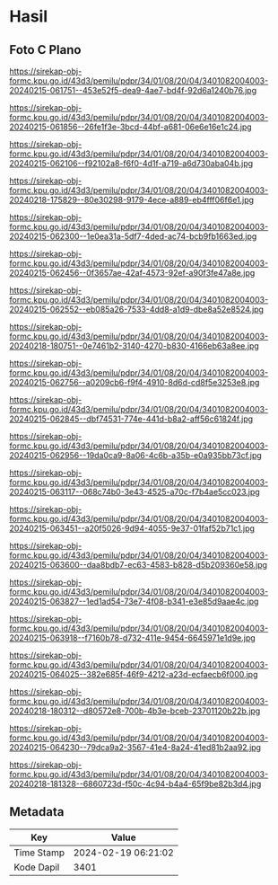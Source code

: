 # Hasil

## Foto C Plano

https://sirekap-obj-formc.kpu.go.id/43d3/pemilu/pdpr/34/01/08/20/04/3401082004003-20240215-061751--453e52f5-dea9-4ae7-bd4f-92d6a1240b76.jpg

https://sirekap-obj-formc.kpu.go.id/43d3/pemilu/pdpr/34/01/08/20/04/3401082004003-20240215-061856--26fe1f3e-3bcd-44bf-a681-06e6e16e1c24.jpg

https://sirekap-obj-formc.kpu.go.id/43d3/pemilu/pdpr/34/01/08/20/04/3401082004003-20240215-062106--f92102a8-f6f0-4d1f-a719-a6d730aba04b.jpg

https://sirekap-obj-formc.kpu.go.id/43d3/pemilu/pdpr/34/01/08/20/04/3401082004003-20240218-175829--80e30298-9179-4ece-a889-eb4fff06f6e1.jpg

https://sirekap-obj-formc.kpu.go.id/43d3/pemilu/pdpr/34/01/08/20/04/3401082004003-20240215-062300--1e0ea31a-5df7-4ded-ac74-bcb9fb1663ed.jpg

https://sirekap-obj-formc.kpu.go.id/43d3/pemilu/pdpr/34/01/08/20/04/3401082004003-20240215-062456--0f3657ae-42af-4573-92ef-a90f3fe47a8e.jpg

https://sirekap-obj-formc.kpu.go.id/43d3/pemilu/pdpr/34/01/08/20/04/3401082004003-20240215-062552--eb085a26-7533-4dd8-a1d9-dbe8a52e8524.jpg

https://sirekap-obj-formc.kpu.go.id/43d3/pemilu/pdpr/34/01/08/20/04/3401082004003-20240218-180751--0e7461b2-3140-4270-b830-4166eb63a8ee.jpg

https://sirekap-obj-formc.kpu.go.id/43d3/pemilu/pdpr/34/01/08/20/04/3401082004003-20240215-062756--a0209cb6-f9f4-4910-8d6d-cd8f5e3253e8.jpg

https://sirekap-obj-formc.kpu.go.id/43d3/pemilu/pdpr/34/01/08/20/04/3401082004003-20240215-062845--dbf74531-774e-441d-b8a2-aff56c61824f.jpg

https://sirekap-obj-formc.kpu.go.id/43d3/pemilu/pdpr/34/01/08/20/04/3401082004003-20240215-062956--19da0ca9-8a06-4c6b-a35b-e0a935bb73cf.jpg

https://sirekap-obj-formc.kpu.go.id/43d3/pemilu/pdpr/34/01/08/20/04/3401082004003-20240215-063117--068c74b0-3e43-4525-a70c-f7b4ae5cc023.jpg

https://sirekap-obj-formc.kpu.go.id/43d3/pemilu/pdpr/34/01/08/20/04/3401082004003-20240215-063451--a20f5026-9d94-4055-9e37-01faf52b71c1.jpg

https://sirekap-obj-formc.kpu.go.id/43d3/pemilu/pdpr/34/01/08/20/04/3401082004003-20240215-063600--daa8bdb7-ec63-4583-b828-d5b209360e58.jpg

https://sirekap-obj-formc.kpu.go.id/43d3/pemilu/pdpr/34/01/08/20/04/3401082004003-20240215-063827--1ed1ad54-73e7-4f08-b341-e3e85d9aae4c.jpg

https://sirekap-obj-formc.kpu.go.id/43d3/pemilu/pdpr/34/01/08/20/04/3401082004003-20240215-063918--f7160b78-d732-411e-9454-6645971e1d9e.jpg

https://sirekap-obj-formc.kpu.go.id/43d3/pemilu/pdpr/34/01/08/20/04/3401082004003-20240215-064025--382e685f-46f9-4212-a23d-ecfaecb6f000.jpg

https://sirekap-obj-formc.kpu.go.id/43d3/pemilu/pdpr/34/01/08/20/04/3401082004003-20240218-180312--d80572e8-700b-4b3e-bceb-23701120b22b.jpg

https://sirekap-obj-formc.kpu.go.id/43d3/pemilu/pdpr/34/01/08/20/04/3401082004003-20240215-064230--79dca9a2-3567-41e4-8a24-41ed81b2aa92.jpg

https://sirekap-obj-formc.kpu.go.id/43d3/pemilu/pdpr/34/01/08/20/04/3401082004003-20240218-181328--6860723d-f50c-4c94-b4a4-65f9be82b3d4.jpg


## Metadata

| Key        | Value               |
| ---------- | ------------------- |
| Time Stamp | 2024-02-19 06:21:02 |
| Kode Dapil | 3401                |



